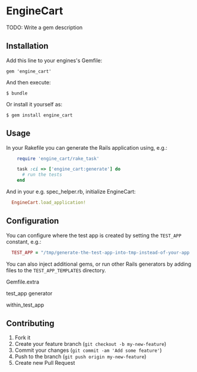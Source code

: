 # EngineCart

TODO: Write a gem description

## Installation

Add this line to your engines's Gemfile:

    gem 'engine_cart'

And then execute:

    $ bundle

Or install it yourself as:

    $ gem install engine_cart


## Usage

In your Rakefile you can generate the Rails application using, e.g.:

```ruby
    require 'engine_cart/rake_task'

    task :ci => ['engine_cart:generate'] do
      # run the tests
    end
```

And in your e.g. spec_helper.rb, initialize EngineCart:

```ruby
  EngineCart.load_application!
```

## Configuration

You can configure where the test app is created by setting the `TEST_APP` constant, e.g.:

```ruby
  TEST_APP = "/tmp/generate-the-test-app-into-tmp-instead-of-your-app
```

You can also inject additional gems, or run other Rails generators by adding files to the `TEST_APP_TEMPLATES` directory.

Gemfile.extra

test_app generator

within_test_app

## Contributing

1. Fork it
2. Create your feature branch (`git checkout -b my-new-feature`)
3. Commit your changes (`git commit -am 'Add some feature'`)
4. Push to the branch (`git push origin my-new-feature`)
5. Create new Pull Request
